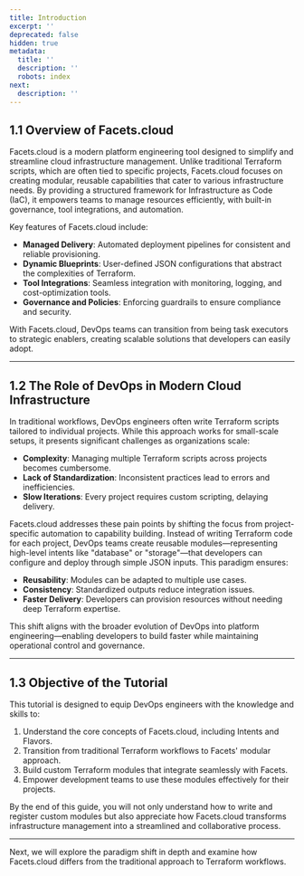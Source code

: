 ```yaml
---
title: Introduction
excerpt: ''
deprecated: false
hidden: true
metadata:
  title: ''
  description: ''
  robots: index
next:
  description: ''
---
```

## 1.1 Overview of Facets.cloud

Facets.cloud is a modern platform engineering tool designed to simplify and streamline cloud infrastructure management. Unlike traditional Terraform scripts, which are often tied to specific projects, Facets.cloud focuses on creating modular, reusable capabilities that cater to various infrastructure needs. By providing a structured framework for Infrastructure as Code (IaC), it empowers teams to manage resources efficiently, with built-in governance, tool integrations, and automation.

Key features of Facets.cloud include:

- **Managed Delivery**: Automated deployment pipelines for consistent and reliable provisioning.
- **Dynamic Blueprints**: User-defined JSON configurations that abstract the complexities of Terraform.
- **Tool Integrations**: Seamless integration with monitoring, logging, and cost-optimization tools.
- **Governance and Policies**: Enforcing guardrails to ensure compliance and security.

With Facets.cloud, DevOps teams can transition from being task executors to strategic enablers, creating scalable solutions that developers can easily adopt.

***

## 1.2 The Role of DevOps in Modern Cloud Infrastructure

In traditional workflows, DevOps engineers often write Terraform scripts tailored to individual projects. While this approach works for small-scale setups, it presents significant challenges as organizations scale:

- **Complexity**: Managing multiple Terraform scripts across projects becomes cumbersome.
- **Lack of Standardization**: Inconsistent practices lead to errors and inefficiencies.
- **Slow Iterations**: Every project requires custom scripting, delaying delivery.

Facets.cloud addresses these pain points by shifting the focus from project-specific automation to capability building. Instead of writing Terraform code for each project, DevOps teams create reusable modules—representing high-level intents like "database" or "storage"—that developers can configure and deploy through simple JSON inputs. This paradigm ensures:

- **Reusability**: Modules can be adapted to multiple use cases.
- **Consistency**: Standardized outputs reduce integration issues.
- **Faster Delivery**: Developers can provision resources without needing deep Terraform expertise.

This shift aligns with the broader evolution of DevOps into platform engineering—enabling developers to build faster while maintaining operational control and governance.

***

## 1.3 Objective of the Tutorial

This tutorial is designed to equip DevOps engineers with the knowledge and skills to:

1. Understand the core concepts of Facets.cloud, including Intents and Flavors.
2. Transition from traditional Terraform workflows to Facets' modular approach.
3. Build custom Terraform modules that integrate seamlessly with Facets.
4. Empower development teams to use these modules effectively for their projects.

By the end of this guide, you will not only understand how to write and register custom modules but also appreciate how Facets.cloud transforms infrastructure management into a streamlined and collaborative process.

***

Next, we will explore the paradigm shift in depth and examine how Facets.cloud differs from the traditional approach to Terraform workflows.